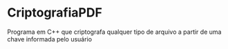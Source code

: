 # CriptografiaPDF
Programa em C++ que criptografa qualquer tipo de arquivo a partir de uma chave informada pelo usuário

